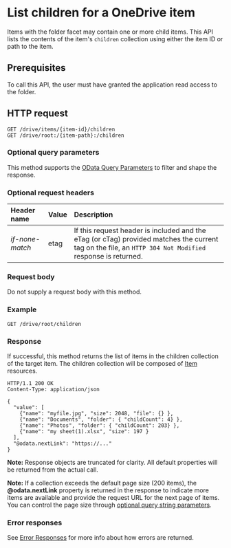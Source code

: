 ﻿# List children for a OneDrive item

Items with the folder facet may contain one or more child items. This API
lists the contents of the item's `children` collection using either the item ID
or path to the item.


## Prerequisites
To call this API, the user must have granted the application read
access to the folder.

## HTTP request
```
GET /drive/items/{item-id}/children
GET /drive/root:/{item-path}:/children
```

### Optional query parameters
This method supports the
[OData Query Parameters](../odata/optional-query-parameters.md) to filter and
shape the response.


### Optional request headers

| Header name     | Value | Description                                                                                                                                              |
|:----------------|:------|:---------------------------------------------------------------------------------------------------------------------------------------------------------|
| _if-none-match_ | etag  | If this request header is included and the eTag (or cTag) provided matches the current tag on the file, an `HTTP 304 Not Modified` response is returned. |


### Request body

Do not supply a request body with this method.

### Example

<!-- { "blockType": "request", "name": "list-children-root" } -->
```http
GET /drive/root/children
```

### Response

If successful, this method returns the list of items in the children collection of the
target item. The children collection will be composed of
[Item][item-resource] resources.

<!-- { "blockType": "response", "@odata.type": "oneDrive.item", "isCollection": true, "truncated": true} -->
```http
HTTP/1.1 200 OK
Content-Type: application/json

{
  "value": [
    {"name": "myfile.jpg", "size": 2048, "file": {} },
    {"name": "Documents", "folder": { "childCount": 4} },
    {"name": "Photos", "folder": { "childCount": 203} },
    {"name": "my sheet(1).xlsx", "size": 197 }
  ],
  "@odata.nextLink": "https://..."
}
```

**Note:** Response objects are truncated for clarity. All default properties
will be returned from the actual call.

**Note:** If a collection exceeds the default page size (200 items), the **@odata.nextLink**
property is returned in the response to indicate more items are available and
provide the request URL for the next page of items. You can control the page size through
[optional query string parameters](../odata/optional-query-parameters.md).

### Error responses

See [Error Responses][error-response] for more info about
how errors are returned.

[error-response]: ../misc/errors.md
[item-resource]: ../resources/item.md

<!-- {
  "type": "#page.annotation",
  "description": "List the children of an item.",
  "keywords": "list,children,collection",
  "section": "documentation",
  "tocPath": "Items/List Children"
} -->
